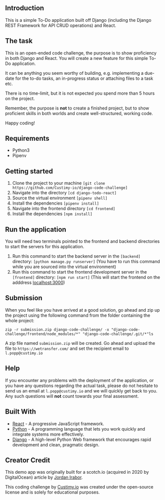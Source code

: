 ## Introduction

This is a simple To-Do application built off Django (including the Django REST Framework for API CRUD operations) and React.

## The task
This is an open-ended code challenge, the purpose is to show proficiency in both Django and React. 
You will create a new feature for this simple To-Do application. 

It can be anything you seem worthy of building, e.g. implementing a due-date for the to-do tasks, an in-progress status or attaching files to a task etc.

There is no time-limit, but it is not expected you spend more than 5 hours on the project. 

Remember, the purpose is **not** to create a finished project, but to show proficient skills in both worlds and create well-structured, working code.

Happy coding!

## Requirements
* Python3
* Pipenv

## Getting started
1. Clone the project to your machine ```[git clone https://github.com/Custimy-io/django-code-challenge]```
2. Navigate into the directory ```[cd django-todo-react]```
3. Source the virtual environment ```[pipenv shell]```
4. Install the dependencies ```[pipenv install]```
5. Navigate into the frontend directory ```[cd frontend]```
5. Install the dependencies ```[npm install]```

## Run the application
You will need two terminals pointed to the frontend and backend directories to start the servers for this application.

1. Run this command to start the backend server in the ```[backend]``` directory: ```[python manage.py runserver]``` (You have to run this command while you are sourced into the virtual environment)
2. Run this command to start the frontend development server in the ```[frontend]``` directory: ```[npm run start]``` (This will start the frontend on the adddress [localhost:3000](http://localhost:3000))

## Submission
When you feel like you have arrived at a good solution, go ahead and zip up the project using the following command from the folder containing the whole project:

 ```zip -r submission.zip django-code-challenge/ -x "django-code-challenge/frontend/node_modules/*" "django-code-challenge/.git/*"ls```

A zip file named ```submission.zip``` will be created. Go ahead and upload the file to ```https://wetransfer.com/``` and set the recipient email to ```l.popp@custimy.io```

## Help
If you encounter any problems with the deployment of the application, or you have any questions regarding the actual task, 
please do not hesitate to send us an email at ```l.popp@custimy.io``` and we will quickly get back to you. 
Any such questions will **not** count towards your final assessment.

## Built With

* [React](https://reactjs.org) - A progressive JavaScript framework.
* [Python](https://www.python.org/) - A programming language that lets you work quickly and integrate systems more effectively.
* [Django](http://djangoproject.org/) - A high-level Python Web framework that encourages rapid development and clean, pragmatic design.

## Creator Credit

This demo app was originally built for a scotch.io (acquired in 2020 by DigitalOcean) article by [Jordan Irabor](https://github.com/Jordanirabor/django-todo-react).

This coding challenge by [Custimy.io](https://custimy.io) was created under the open-source license and is solely for educational purposes.
